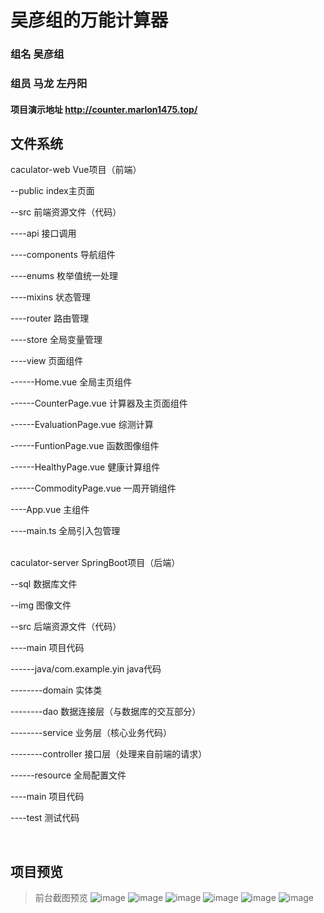 # 吴彦组的万能计算器
### 组名 吴彦组
### 组员 马龙 左丹阳
#### 项目演示地址 http://counter.marlon1475.top/

## 文件系统

caculator-web Vue项目（前端）<br />
<p>--public index主页面</p>
<p>--src 前端资源文件（代码）</p>
<p>----api 接口调用</p>
<p>----components 导航组件</p>
<p>----enums 枚举值统一处理</p>
<p>----mixins 状态管理</p>
<p>----router 路由管理</p>
<p>----store 全局变量管理</p>
<p>----view 页面组件</p>
<p>------Home.vue 全局主页组件</p>
<p>------CounterPage.vue 计算器及主页面组件</p>
<p>------EvaluationPage.vue 综测计算</p>
<p>------FuntionPage.vue 函数图像组件</p>
<p>------HealthyPage.vue 健康计算组件</p>
<p>------CommodityPage.vue 一周开销组件</p>
<p>----App.vue 主组件</p>
<p>----main.ts 全局引入包管理</p>
<br/>
caculator-server SpringBoot项目（后端）<br />
<p>--sql 数据库文件</p>
<p>--img 图像文件</p>
<p>--src 后端资源文件（代码）</p>
<p>----main 项目代码</p>
<p>------java/com.example.yin java代码</p>
<p>--------domain 实体类</p>
<p>--------dao 数据连接层（与数据库的交互部分）</p>
<p>--------service 业务层（核心业务代码）</p>
<p>--------controller 接口层（处理来自前端的请求）</p>
<p>------resource 全局配置文件</p>
<p>----main 项目代码</p>
<p>----test 测试代码</p>
<br/>

## 项目预览

> 前台截图预览
![image](https://user-images.githubusercontent.com/97968316/194745718-0c57ba31-df1c-448e-993e-f62e9eaa5eca.png)
![image](https://user-images.githubusercontent.com/97968316/194745772-6c8b3e86-386f-4a7f-addf-d39680e2f608.png)
![image](https://user-images.githubusercontent.com/97968316/194745793-01c49e95-f7bc-46d3-9486-4deee5671f5d.png)
![image](https://user-images.githubusercontent.com/97968316/194745824-e716af66-fd7f-467d-8452-b372340f0754.png)
![image](https://user-images.githubusercontent.com/97968316/194745841-0f80cadf-cd81-43f9-b864-dd2a4652a9ff.png)
![image](https://user-images.githubusercontent.com/97968316/194745848-d7540cee-c50d-4725-89b4-b2f5a41ac003.png)
<br/>

